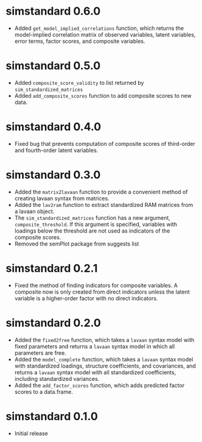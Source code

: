 # simstandard 0.6.0
-   Added `get_model_implied_correlations` function, which returns the model-implied correlation matrix of observed variables, latent variables, error terms, factor scores, and composite variables.

# simstandard 0.5.0

-   Added `composite_score_validity` to list returned by `sim_standardized_matrices`
-   Added `add_composite_scores` function to add composite scores to new data.

# simstandard 0.4.0

-   Fixed bug that prevents computation of composite scores of third-order and fourth-order latent variables.

# simstandard 0.3.0

-   Added the `matrix2lavaan` function to provide a convenient method of creating lavaan syntax from matrices.
-   Added the `lav2ram` function to extract standardized RAM matrices from a lavaan object.
-   The `sim_standardized_matrices` function has a new argument, `composite_threshold`. If this argument is specified, variables with loadings below the threshold are not used as indicators of the composite scores.
-   Removed the semPlot package from suggests list

# simstandard 0.2.1

-   Fixed the method of finding indicators for composite variables. A composite now is only created from direct indicators unless the latent variable is a higher-order factor with no direct indicators.

# simstandard 0.2.0

-   Added the `fixed2free` function, which takes a `lavaan` syntax model with fixed parameters and returns a `lavaan` syntax model in which all parameters are free.
-   Added the `model_complete` function, which takes a `lavaan` syntax model with standardized loadings, structure coefficients, and covariances, and returns a `lavaan` syntax model with all standardized coefficients, including standardized variances.
-   Added the `add_factor_scores` function, which adds predicted factor scores to a data.frame.

# simstandard 0.1.0

-   Initial release
